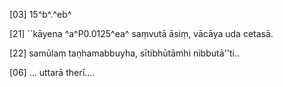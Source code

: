 [03] 15^b^.^eb^

[21] ``kāyena ^a^P0.0125^ea^ saṃvutā āsiṃ, vācāya uda  cetasā.

[22] samūlaṃ taṇhamabbuyha, sītibhūtāmhi nibbutā''ti..

[06] ... uttarā therī....